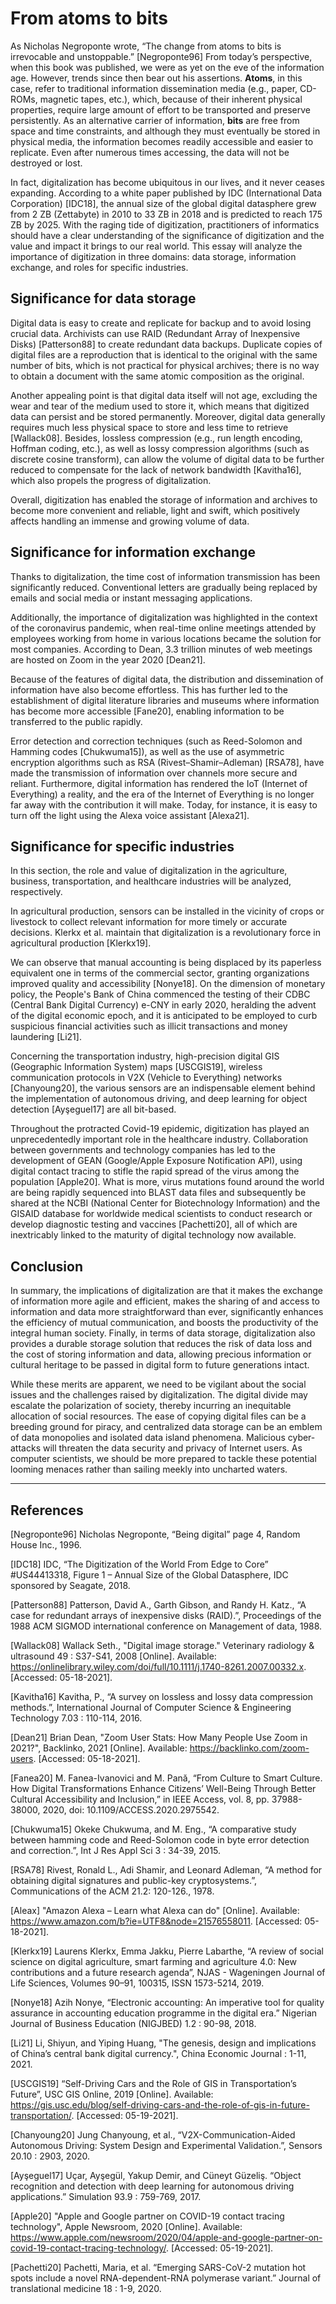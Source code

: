 # From atoms to bits

As Nicholas Negroponte wrote, “The change from atoms to bits is irrevocable and unstoppable.” [Negroponte96] From today’s perspective, when this book was published, we were as yet on the eve of the information age. However, trends since then bear out his assertions. **Atoms**, in this case, refer to traditional information dissemination media (e.g., paper, CD-ROMs, magnetic tapes, etc.), which, because of their inherent physical properties, require large amount of effort to be transported and preserve persistently. As an alternative carrier of information, **bits** are free from space and time constraints, and although they must eventually be stored in physical media, the information becomes readily accessible and easier to replicate. Even after numerous times accessing, the data will not be destroyed or lost.

In fact, digitalization has become ubiquitous in our lives, and it never ceases expanding. According to a white paper published by IDC (International Data Corporation) [IDC18], the annual size of the global digital datasphere grew from 2 ZB (Zettabyte) in 2010 to 33 ZB in 2018 and is predicted to reach 175 ZB by 2025.
With the raging tide of digitization, practitioners of informatics should have a clear understanding of the significance of digitization and the value and impact it brings to our real world. This essay will analyze the importance of digitization in three domains: data storage, information exchange, and roles for specific industries.

## Significance for data storage

Digital data is easy to create and replicate for backup and to avoid losing crucial data. Archivists can use RAID (Redundant Array of Inexpensive Disks) [Patterson88] to create redundant data backups. Duplicate copies of digital files are a reproduction that is identical to the original with the same number of bits, which is not practical for physical archives; there is no way to obtain a document with the same atomic composition as the original.

Another appealing point is that digital data itself will not age, excluding the wear and tear of the medium used to store it, which means that digitized data can persist and be stored permanently. Moreover, digital data generally requires much less physical space to store and less time to retrieve [Wallack08].
Besides, lossless compression (e.g., run length encoding, Hoffman coding, etc.), as well as lossy compression algorithms (such as discrete cosine transform), can allow the volume of digital data to be further reduced to compensate for the lack of network bandwidth [Kavitha16], which also propels the progress of digitalization.

Overall, digitization has enabled the storage of information and archives to become more convenient and reliable, light and swift, which positively affects handling an immense and growing volume of data.

## Significance for information exchange

Thanks to digitalization, the time cost of information transmission has been significantly reduced.
Conventional letters are gradually being replaced by emails and social media or instant messaging applications.

Additionally, the importance of digitalization was highlighted in the context of the coronavirus pandemic, when real-time online meetings attended by employees working from home in various locations became the solution for most companies. According to Dean, 3.3 trillion minutes of web meetings are hosted on Zoom in the year 2020 [Dean21].

Because of the features of digital data, the distribution and dissemination of information have also become effortless. This has further led to the establishment of digital literature libraries and museums where information has become more accessible [Fane20], enabling information to be transferred to the public rapidly.

Error detection and correction techniques (such as Reed-Solomon and Hamming codes [Chukwuma15]), as well as the use of asymmetric encryption algorithms such as RSA (Rivest–Shamir–Adleman) [RSA78], have made the transmission of information over channels more secure and reliant. Furthermore, digital information has rendered the IoT (Internet of Everything) a reality, and the era of the Internet of Everything is no longer far away with the contribution it will make. Today, for instance, it is easy to turn off the light using the Alexa voice assistant [Alexa21].

## Significance for specific industries

In this section, the role and value of digitalization in the agriculture, business, transportation, and healthcare industries will be analyzed, respectively.

In agricultural production, sensors can be installed in the vicinity of crops or livestock to collect relevant information for more timely or accurate decisions. Klerkx et al. maintain that digitalization is a revolutionary force in agricultural production [Klerkx19].

We can observe that manual accounting is being displaced by its paperless equivalent one in terms of the commercial sector, granting organizations improved quality and accessibility [Nonye18]. On the dimension of monetary policy, the People's Bank of China commenced the testing of their CDBC (Central Bank Digital Currency) e-CNY in early 2020, heralding the advent of the digital economic epoch, and it is anticipated to be employed to curb suspicious financial activities such as illicit transactions and money laundering [Li21].

Concerning the transportation industry, high-precision digital GIS (Geographic Information System) maps [USCGIS19], wireless communication protocols in V2X (Vehicle to Everything) networks [Chanyoung20], the various sensors are an indispensable element behind the implementation of autonomous driving, and deep learning for object detection [Ayşeguel17] are all bit-based. 

Throughout the protracted Covid-19 epidemic, digitization has played an unprecedentedly important role in the healthcare industry. Collaboration between governments and technology companies has led to the development of GEAN (Google/Apple Exposure Notification API), using digital contact tracing to stifle the rapid spread of the virus among the population [Apple20]. What is more, virus mutations found around the world are being rapidly sequenced into BLAST data files and subsequently be shared at the NCBI (National Center for Biotechnology Information) and the GISAID database for worldwide medical scientists to conduct research or develop diagnostic testing and vaccines [Pachetti20], all of which are inextricably linked to the maturity of digital technology now available.

## Conclusion

In summary, the implications of digitalization are that it makes the exchange of information more agile and efficient, makes the sharing of and access to information and data more straightforward than ever, significantly enhances the efficiency of mutual communication, and boosts the productivity of the integral human society. Finally, in terms of data storage, digitalization also provides a durable storage solution that reduces the risk of data loss and the cost of storing information and data, allowing precious information or cultural heritage to be passed in digital form to future generations intact. 

While these merits are apparent, we need to be vigilant about the social issues and the challenges raised by digitalization. The digital divide may escalate the polarization of society, thereby incurring an inequitable allocation of social resources. The ease of copying digital files can be a breeding ground for piracy, and centralized data storage can be an emblem of data monopolies and isolated data island phenomena. Malicious cyber-attacks will threaten the data security and privacy of Internet users. As computer scientists, we should be more prepared to tackle these potential looming menaces rather than sailing meekly into uncharted waters.

---

## References

[Negroponte96] Nicholas Negroponte, “Being digital” page 4, Random House Inc., 1996.

[IDC18] IDC, “The Digitization of the World From Edge to Core” #US44413318, Figure 1 – Annual Size of the Global Datasphere, IDC sponsored by Seagate, 2018.

[Patterson88] Patterson, David A., Garth Gibson, and Randy H. Katz., “A case for redundant arrays of inexpensive disks (RAID).”, Proceedings of the 1988 ACM SIGMOD international conference on Management of data, 1988.

[Wallack08] Wallack Seth., "Digital image storage." Veterinary radiology & ultrasound 49 : S37-S41, 2008 [Online]. Available: https://onlinelibrary.wiley.com/doi/full/10.1111/j.1740-8261.2007.00332.x. [Accessed: 05-18-2021].

[Kavitha16] Kavitha, P., “A survey on lossless and lossy data compression methods.”, International Journal of Computer Science & Engineering Technology 7.03 : 110-114, 2016.

[Dean21] Brian Dean, "Zoom User Stats: How Many People Use Zoom in 2021?", Backlinko, 2021 [Online]. Available: https://backlinko.com/zoom-users. [Accessed: 05-18-2021].

[Fanea20] M. Fanea-Ivanovici and M. Pană, “From Culture to Smart Culture. How Digital Transformations Enhance Citizens’ Well-Being Through Better Cultural Accessibility and Inclusion,” in IEEE Access, vol. 8, pp. 37988-38000, 2020, doi: 10.1109/ACCESS.2020.2975542.

[Chukwuma15] Okeke Chukwuma, and M. Eng., “A comparative study between hamming code and Reed-Solomon code in byte error detection and correction.”, Int J Res Appl Sci 3 : 34-39, 2015.

[RSA78] Rivest, Ronald L., Adi Shamir, and Leonard Adleman, “A method for obtaining digital signatures and public-key cryptosystems.”, Communications of the ACM 21.2: 120-126., 1978.

[Aleax] "Amazon Alexa – Learn what Alexa can do" [Online]. Available: https://www.amazon.com/b?ie=UTF8&node=21576558011. [Accessed: 05-18-2021].

[Klerkx19] Laurens Klerkx, Emma Jakku, Pierre Labarthe, “A review of social science on digital agriculture, smart farming and agriculture 4.0: New contributions and a future research agenda”, NJAS - Wageningen Journal of Life Sciences, Volumes 90–91, 100315, ISSN 1573-5214, 2019.

[Nonye18] Azih Nonye, “Electronic accounting: An imperative tool for quality assurance in accounting education programme in the digital era.” Nigerian Journal of Business Education (NIGJBED) 1.2 : 90-98, 2018.

[Li21] Li, Shiyun, and Yiping Huang, "The genesis, design and implications of China’s central bank digital currency.", China Economic Journal : 1-11, 2021.

[USCGIS19] “Self-Driving Cars and the Role of GIS in Transportation’s Future”, USC GIS Online, 2019 [Online]. Available: https://gis.usc.edu/blog/self-driving-cars-and-the-role-of-gis-in-future-transportation/. [Accessed: 05-19-2021].

[Chanyoung20] Jung Chanyoung, et al., “V2X-Communication-Aided Autonomous Driving: System Design and Experimental Validation.”, Sensors 20.10 : 2903, 2020.

[Ayşeguel17] Uçar, Ayşegül, Yakup Demir, and Cüneyt Güzeliş. “Object recognition and detection with deep learning for autonomous driving applications.” Simulation 93.9 : 759-769, 2017.

[Apple20] "Apple and Google partner on COVID-19 contact tracing technology", Apple Newsroom, 2020 [Online]. Available: https://www.apple.com/newsroom/2020/04/apple-and-google-partner-on-covid-19-contact-tracing-technology/. [Accessed: 05-19-2021].

[Pachetti20] Pachetti, Maria, et al. “Emerging SARS-CoV-2 mutation hot spots include a novel RNA-dependent-RNA polymerase variant.” Journal of translational medicine 18 : 1-9, 2020.